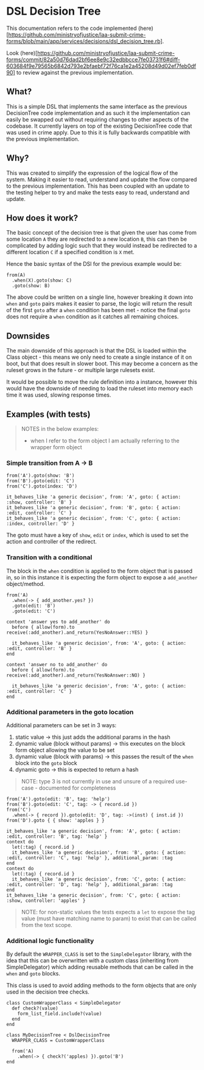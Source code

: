 # DSL Decision Tree

This documentation refers to the code implemented (here)[https://github.com/ministryofjustice/laa-submit-crime-forms/blob/main/app/services/decisions/dsl_decision_tree.rb].

Look (here)[https://github.com/ministryofjustice/laa-submit-crime-forms/commit/82a50d76dad2bf6ee8e9c32edbbcce7fe03731f6#diff-603684f9e79565b6842d793e2bfaebf72f76ca1e2a45208d49d02ef7feb0df90] to review against the previous implementation.

## What?

This is a simple DSL that implements the same interface as the previous DecisionTree code implementation and as such it
the implementation can easily be swapped out without requiring changes to other aspects of the codebase. It currently layers on top of the existing DecisionTree code that was used in crime apply. Due to
this it is fully backwards compatible with the previous implementation.

## Why?

This was created to simplify the expression of the logical flow of the system. Making it easier to
read, understand and update the flow compared to the previous implementation. This has been coupled with an update to
the testing helper to try and make the tests easy to read, understand and update.

## How does it work?

The basic concept of the decision tree is that given the user has come from some location `A` they are redirected
to a new location `B`, this can then be complicated by adding logic such that they would instead be redirected to
a different location `C` if a specified condition is `X` met.

Hence the basic syntax of the DSl for the previous example would be:

```
from(A)
  .when(X).goto(show: C)
  .goto(show: B)
```

The above could be written on a single line, however breaking it down into `when` and `goto` pairs makes it easier
to parse, the logic will return the result of the first `goto` after a `when` condition has been met - notice the
final `goto` does not require a `when` condition as it catches all remaining choices.

## Downsides

The main downside of this approach is that the DSL is loaded within the Class object - this means we only need to
create a single instance of it on boot, but that does result in slower boot. This may become a concern as the
ruleset grows in the future - or multiple large rulesets exist.

It would be possible to move the rule definition into a instance, however this would have the downside of
needing to load the ruleset into memory each time it was used, slowing response times.

## Examples (with tests)

> NOTES in the below examples:
> * when I refer to the form object I am actually referring to the wrapper form object

### Simple transition from A -> B

```
from('A').goto(show: 'B')
from('B').goto(edit: 'C')
from('C').goto(index: 'D')

it_behaves_like 'a generic decision', from: 'A', goto: { action: :show, controller: 'B' }
it_behaves_like 'a generic decision', from: 'B', goto: { action: :edit, controller: 'C' }
it_behaves_like 'a generic decision', from: 'C', goto: { action: :index, controller: 'D' }
```

The goto must have a key of `show`, `edit` or `index`, which is used to set the action and
controller of the redirect.

### Transition with a conditional

The block in the `when` condition is applied to the form object that is passed in, so in this instance it is
expecting the form object to expose a `add_another` object/method.

```
from('A)
  .when(-> { add_another.yes? })
  .goto(edit: 'B')
  .goto(edit: 'C')

context 'answer yes to add_another' do
  before { allow(form).to receive(:add_another).and_return(YesNoAnswer::YES) }

  it_behaves_like 'a generic decision', from: 'A', goto: { action: :edit, controller: 'B' }
end

context 'answer no to add_another' do
  before { allow(form).to receive(:add_another).and_return(YesNoAnswer::NO) }

  it_behaves_like 'a generic decision', from: 'A', goto: { action: :edit, controller: 'C' }
end
```

### Additional parameters in the goto location

Additional parameters can be set in 3 ways:
1. static value -> this just adds the additional params in the hash
2. dynamic value (block without params) -> this executes on the block form object allowing the value to be set
3. dynamic value (block with params) -> this passes the result of the `when` block into the `goto` block
4. dynamic goto -> this is expected to return a hash

> NOTE: type 3 is not currently in use and unsure of a required use-case - documented for completeness

```
from('A').goto(edit: 'B', tag: 'help')
from('B').goto(edit: 'C', tag: -> { record.id })
from('C')
  .when(-> { record }).goto(edit: 'D', tag: ->(inst) { inst.id })
from('D').goto { { show: 'apples } }

it_behaves_like 'a generic decision', from: 'A', goto: { action: :edit, controller: 'B', tag: 'help' }
context do
  let(:tag) { record.id }
  it_behaves_like 'a generic decision', from: 'B', goto: { action: :edit, controller: 'C', tag: 'help' }, additional_param: :tag
end
context do
  let(:tag) { record.id }
  it_behaves_like 'a generic decision', from: 'C', goto: { action: :edit, controller: 'D', tag: 'help' }, additional_param: :tag
end
it_behaves_like 'a generic decision', from: 'C', goto: { action: :show, controller: 'apples' }
```

> NOTE: for non-static values the tests expects a `let` to expose the tag value (must have matching name to param) to exist that
> can be called from the text scope.

### Additional logic functionality

By default the `WRAPPER_CLASS` is set to the `SimpleDelegator` library, with the idea that this can be
overwritten with a custom class (inheriting from SimpleDelegator) which adding reusable methods that can
be called in the `when` and `goto` blocks.

This class is used to avoid adding methods to the form objects that are only used in the decision tree checks.

```
class CustomWrapperClass < SimpleDelegator
  def check?(value)
    form_list_field.include?(value)
  end
end

class MyDecisionTree < DslDecisionTree
  WRAPPER_CLASS = CustomWrapperClass

  from('A)
    .when(-> { check?('apples) }).goto('B')
end
```
